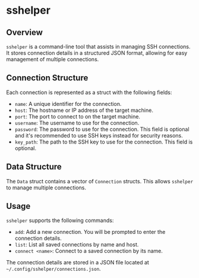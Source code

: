 # sshelper
## Overview

`sshelper` is a command-line tool that assists in managing SSH connections. It stores connection details in a structured JSON format, allowing for easy management of multiple connections.

## Connection Structure

Each connection is represented as a struct with the following fields:

- `name`: A unique identifier for the connection.
- `host`: The hostname or IP address of the target machine.
- `port`: The port to connect to on the target machine.
- `username`: The username to use for the connection.
- `password`: The password to use for the connection. This field is optional and it's recommended to use SSH keys instead for security reasons.
- `key_path`: The path to the SSH key to use for the connection. This field is optional.

## Data Structure

The `Data` struct contains a vector of `Connection` structs. This allows `sshelper` to manage multiple connections.

## Usage

`sshelper` supports the following commands:

- `add`: Add a new connection. You will be prompted to enter the connection details.
- `list`: List all saved connections by name and host.
- `connect <name>`: Connect to a saved connection by its name.

The connection details are stored in a JSON file located at `~/.config/sshelper/connections.json`.

